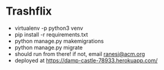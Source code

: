 # Trashflix

- virtualenv -p python3 venv  
- pip install -r requirements.txt
- python manage.py makemigrations
- python manage.py migrate
- should run from there! if not, email ranesi@acm.org
- deployed at https://damp-castle-78933.herokuapp.com/